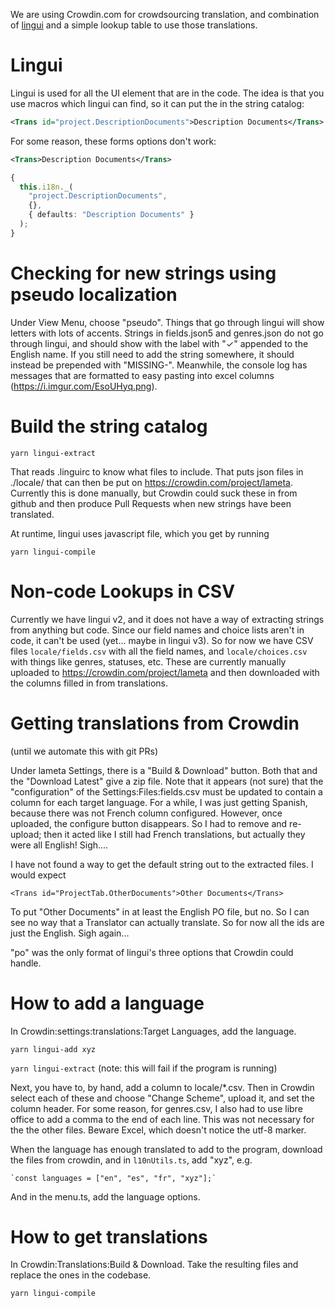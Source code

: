 We are using Crowdin.com for crowdsourcing translation, and combination of [lingui](https://lingui.js.org/) and a simple lookup table to use those translations.

# Lingui

Lingui is used for all the UI element that are in the code. The idea is that you use macros which lingui can find, so it can put the in the string catalog:

```xml
<Trans id="project.DescriptionDocuments">Description Documents</Trans>
```

For some reason, these forms options don't work:

```xml
<Trans>Description Documents</Trans>
```

```ts
{
  this.i18n._(
    "project.DescriptionDocuments",
    {},
    { defaults: "Description Documents" }
  );
}
```

# Checking for new strings using pseudo localization

Under View Menu, choose "pseudo". Things that go through lingui will show letters with lots of accents. Strings in fields.json5 and genres.json do not go through lingui, and should show with the label with "✓" appended to the English name. If you still need to add the string somewhere, it should instead be prepended with "MISSING-". Meanwhile, the console log has messages that are formatted to easy pasting into excel columns (https://i.imgur.com/EsoUHyq.png).

# Build the string catalog

`yarn lingui-extract`

That reads .linguirc to know what files to include. That puts json files in ./locale/ that can then be put on https://crowdin.com/project/lameta. Currently this is done manually, but Crowdin could suck these in from github and then produce Pull Requests when new strings have been translated.

At runtime, lingui uses javascript file, which you get by running

`yarn lingui-compile`

# Non-code Lookups in CSV

Currently we have lingui v2, and it does not have a way of extracting strings from anything but code. Since our field names and choice lists aren't in code, it can't be used (yet... maybe in lingui v3). So for now we have CSV files `locale/fields.csv` with all the field names, and `locale/choices.csv` with things like genres, statuses, etc. These are currently manually uploaded to https://crowdin.com/project/lameta and then downloaded with the columns filled in from translations.

# Getting translations from Crowdin

(until we automate this with git PRs)

Under lameta Settings, there is a "Build & Download" button. Both that and the "Download Latest" give a zip file. Note that it appears (not sure) that the "configuration" of the Settings:Files:fields.csv must be updated to contain a column for each target language. For a while, I was just getting Spanish, because there was not French column configured. However, once uploaded, the configure button disappears. So I had to remove and re-upload; then it acted like I still had French translations, but actually they were all English! Sigh....

I have not found a way to get the default string out to the extracted files. I would expect

```
<Trans id="ProjectTab.OtherDocuments">Other Documents</Trans>
```

To put "Other Documents" in at least the English PO file, but no. So I can see no way that a Translator can actually translate. So for now all the ids are just the English. Sigh again...

"po" was the only format of lingui's three options that Crowdin could handle.

# How to add a language

In Crowdin:settings:translations:Target Languages, add the language.

`yarn lingui-add xyz`

`yarn lingui-extract` (note: this will fail if the program is running)

Next, you have to, by hand, add a column to locale/\*.csv. Then in Crowdin select each of these and choose "Change Scheme", upload it, and set the column header. For some reason, for genres.csv, I also had to use libre office to add a comma to the end of each line. This was not necessary for the the other files. Beware Excel, which doesn't notice the utf-8 marker.

When the language has enough translated to add to the program, download the files from crowdin, and in `l10nUtils.ts`, add "xyz", e.g.

    `const languages = ["en", "es", "fr", "xyz"];`

And in the menu.ts, add the language options.

# How to get translations

In Crowdin:Translations:Build & Download. Take the resulting files and replace the ones in the codebase.

`yarn lingui-compile`
